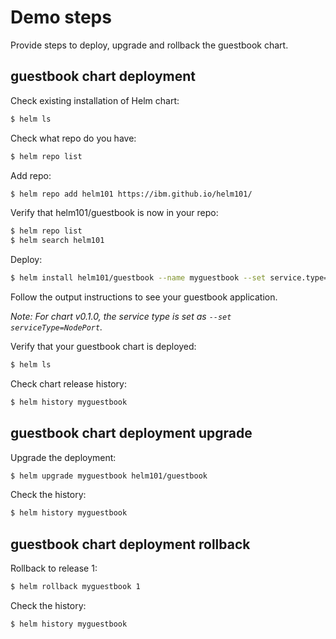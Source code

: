 # Demo steps
Provide steps to deploy, upgrade and rollback the guestbook chart.

## guestbook chart deployment

Check existing installation of Helm chart:
```bash
$ helm ls
```

Check what repo do you have:
```bash
$ helm repo list
```

Add repo:
```bash
$ helm repo add helm101 https://ibm.github.io/helm101/
```

Verify that helm101/guestbook is now in your repo:
```bash
$ helm repo list
$ helm search helm101
```

Deploy: 
```bash
$ helm install helm101/guestbook --name myguestbook --set service.type=NodePort
```
Follow the output instructions to see your guestbook application.

*Note: For chart v0.1.0, the service type is set as `--set serviceType=NodePort`.* 

Verify that your guestbook chart is deployed:
```bash
$ helm ls
```

Check chart release history:
```bash
$ helm history myguestbook
```

## guestbook chart deployment upgrade

Upgrade the deployment:
```bash
$ helm upgrade myguestbook helm101/guestbook
```

Check the history:
```bash
$ helm history myguestbook
```

## guestbook chart deployment rollback

Rollback to release 1:
```bash
$ helm rollback myguestbook 1
```

Check the history:
```bash
$ helm history myguestbook
```
